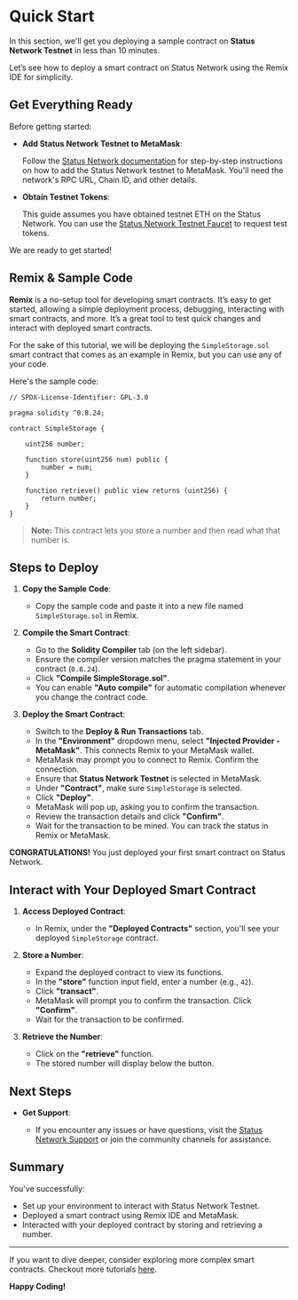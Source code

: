 # Quick Start

In this section, we'll get you deploying a sample contract on **Status Network Testnet** in less than 10 minutes.

Let’s see how to deploy a smart contract on Status Network using the Remix IDE for simplicity.

## Get Everything Ready

Before getting started:

- **Add Status Network Testnet to MetaMask**:

  Follow the [Status Network documentation](/general-info/add-status-network) for step-by-step instructions on how to add the Status Network testnet to MetaMask. You'll need the network's RPC URL, Chain ID, and other details.

- **Obtain Testnet Tokens**:

  This guide assumes you have obtained testnet ETH on the Status Network. You can use the [Status Network Testnet Faucet](#) to request test tokens.

We are ready to get started!

## Remix & Sample Code

**Remix** is a no-setup tool for developing smart contracts. It’s easy to get started, allowing a simple deployment process, debugging, interacting with smart contracts, and more. It’s a great tool to test quick changes and interact with deployed smart contracts.

For the sake of this tutorial, we will be deploying the `SimpleStorage.sol` smart contract that comes as an example in Remix, but you can use any of your code.

Here's the sample code:

```solidity
// SPDX-License-Identifier: GPL-3.0

pragma solidity ^0.8.24;

contract SimpleStorage {

    uint256 number;
    
    function store(uint256 num) public {
        number = num;
    }

    function retrieve() public view returns (uint256) {
        return number;
    }
}
```

> **Note:** This contract lets you store a number and then read what that number is.

## Steps to Deploy

1. **Copy the Sample Code**:

   - Copy the sample code and paste it into a new file named `SimpleStorage.sol` in Remix.

2. **Compile the Smart Contract**:

   - Go to the **Solidity Compiler** tab (on the left sidebar).
   - Ensure the compiler version matches the pragma statement in your contract (`0.8.24`).
   - Click **"Compile SimpleStorage.sol"**.
   - You can enable **"Auto compile"** for automatic compilation whenever you change the contract code.

3. **Deploy the Smart Contract**:

   - Switch to the **Deploy & Run Transactions** tab.
   - In the **"Environment"** dropdown menu, select **"Injected Provider - MetaMask"**. This connects Remix to your MetaMask wallet.
   - MetaMask may prompt you to connect to Remix. Confirm the connection.
   - Ensure that **Status Network Testnet** is selected in MetaMask.
   - Under **"Contract"**, make sure `SimpleStorage` is selected.
   - Click **"Deploy"**.
   - MetaMask will pop up, asking you to confirm the transaction.
   - Review the transaction details and click **"Confirm"**.
   - Wait for the transaction to be mined. You can track the status in Remix or MetaMask.

**CONGRATULATIONS!** You just deployed your first smart contract on Status Network.

## Interact with Your Deployed Smart Contract

1. **Access Deployed Contract**:

   - In Remix, under the **"Deployed Contracts"** section, you'll see your deployed `SimpleStorage` contract.

2. **Store a Number**:

   - Expand the deployed contract to view its functions.
   - In the **"store"** function input field, enter a number (e.g., `42`).
   - Click **"transact"**.
   - MetaMask will prompt you to confirm the transaction. Click **"Confirm"**.
   - Wait for the transaction to be confirmed.

3. **Retrieve the Number**:

   - Click on the **"retrieve"** function.
   - The stored number will display below the button.

## Next Steps

- **Get Support**:

  - If you encounter any issues or have questions, visit the [Status Network Support](https://status.app) or join the community channels for assistance.

## Summary

You've successfully:

- Set up your environment to interact with Status Network Testnet.
- Deployed a smart contract using Remix IDE and MetaMask.
- Interacted with your deployed contract by storing and retrieving a number.

---

If you want to dive deeper, consider exploring more complex smart contracts. Checkout more tutorials [here](/tutorials/ethers-tutorial).

**Happy Coding!**